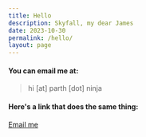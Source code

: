 ```yaml
---
title: Hello
description: Skyfall, my dear James
date: 2023-10-30
permalink: /hello/
layout: page
---
```

#### You can email me at:

> hi [at] parth [dot] ninja

<div class="mt-md display-columns display-columns--two">

<div>

#### Here's a link that does the same thing:
<p class="mt-xs"></p>
<a href="mailto:hi@parth.ninja">Email me</a>
</div>
</div>
